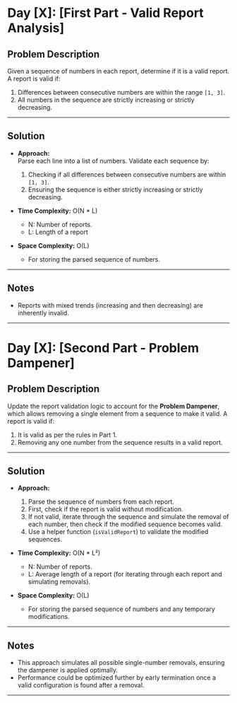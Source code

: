 # Day [X]: [First Part - Valid Report Analysis]

## Problem Description
Given a sequence of numbers in each report, determine if it is a valid report. A report is valid if:
1. Differences between consecutive numbers are within the range `[1, 3]`.
2. All numbers in the sequence are strictly increasing or strictly decreasing.

---

## Solution

- **Approach:**  
  Parse each line into a list of numbers. Validate each sequence by:
  1. Checking if all differences between consecutive numbers are within `[1, 3]`.
  2. Ensuring the sequence is either strictly increasing or strictly decreasing.

- **Time Complexity:** O(N * L)  
  - N: Number of reports.  
  - L: Length of a report 

- **Space Complexity:** O(L)  
  - For storing the parsed sequence of numbers.

---

## Notes
- Reports with mixed trends (increasing and then decreasing) are inherently invalid.

---

# Day [X]: [Second Part - Problem Dampener]

## Problem Description
Update the report validation logic to account for the **Problem Dampener**, which allows removing a single element from a sequence to make it valid. A report is valid if:
1. It is valid as per the rules in Part 1.  
2. Removing any one number from the sequence results in a valid report.

---

## Solution

- **Approach:**  
  1. Parse the sequence of numbers from each report.  
  2. First, check if the report is valid without modification.  
  3. If not valid, iterate through the sequence and simulate the removal of each number, then check if the modified sequence becomes valid.  
  4. Use a helper function (`isValidReport`) to validate the modified sequences.

- **Time Complexity:** O(N * L²)  
  - N: Number of reports.  
  - L: Average length of a report (for iterating through each report and simulating removals).

- **Space Complexity:** O(L)  
  - For storing the parsed sequence of numbers and any temporary modifications.

---

## Notes
- This approach simulates all possible single-number removals, ensuring the dampener is applied optimally.  
- Performance could be optimized further by early termination once a valid configuration is found after a removal.

---
